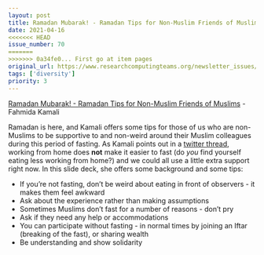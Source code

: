 ```yaml
---
layout: post
title: Ramadan Mubarak! - Ramadan Tips for Non-Muslim Friends of Muslims - Fahmida Kamali
date: 2021-04-16
<<<<<<< HEAD
issue_number: 70
=======
>>>>>>> 0a34fe0... First go at item pages
original_url: https://www.researchcomputingteams.org/newsletter_issues/0070
tags: ['diversity']
priority: 3
---
```


<!-- markdownlint-disable MD033 -->
<!-- markdownlint-disable MD041 -->
<!-- markdownlint-disable MD049 -->

[Ramadan Mubarak! - Ramadan Tips for Non-Muslim Friends of Muslims](https://docs.google.com/presentation/d/10VLDK4krL53PPTaDxDDT6C6MQGMA4mrvmcFE4sA_0a0/mobilepresent?slide=id.g35f391192_00) - Fahmida Kamali

Ramadan is here, and Kamali offers some tips for those of us who are non-Muslims to be supportive to and non-weird around their Muslim colleagues during this period of fasting.  As Kamali points out in a [twitter thread](https://twitter.com/fahmidakamali/status/1379444235221532672?s=20), working from home does **not** make it easier to fast (do _you_ find yourself eating less working from home?) and we could all use a little extra support right now.  In this slide deck, she offers some background and some tips:

- If you’re not fasting, don’t be weird about eating in front of observers - it makes them feel awkward
- Ask about the experience rather than making assumptions
- Sometimes Muslims don’t fast for a number of reasons - don’t pry
- Ask if they need any help or accommodations
- You can participate without fasting - in normal times by joining an Iftar (breaking of the fast), or sharing wealth
- Be understanding and show solidarity
